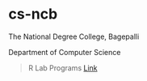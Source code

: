 # cs-ncb
The National Degree College,  Bagepalli

Department of Computer Science

> R Lab Programs [Link](https://github.com/santhoshreddyn86/cs-ncb/blob/main/R_Programming/R-Lab.md)
